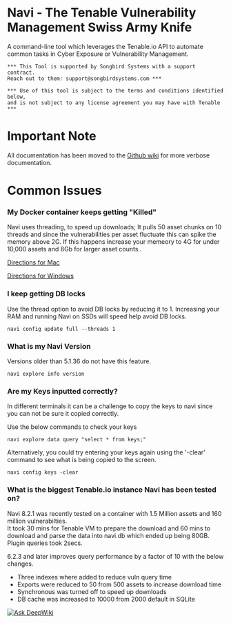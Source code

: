 # Navi - The Tenable Vulnerability Management Swiss Army Knife
A command-line tool which leverages the Tenable.io API to automate common tasks
in Cyber Exposure or Vulnerability Management.

    *** This Tool is supported by Songbird Systems with a support contract. 
    Reach out to them: support@songbirdsystems.com ***

    *** Use of this tool is subject to the terms and conditions identified below,
    and is not subject to any license agreement you may have with Tenable ***
# Important Note

All documentation has been moved to the [Github wiki](https://github.com/packetchaos/navi/wiki) for more verbose documentation.

# Common Issues

### My Docker container keeps getting "Killed"
Navi uses threading, to speed up downloads; It pulls 50 asset chunks on 10 threads and since the vulnerabilities per asset
fluctuate this can spike the memory above 2G.  If this happens increase your memeory to 4G for under 10,000 assets and 8Gb for larger asset counts..

[Directions for Mac](https://docs.docker.com/docker-for-mac/#memory)

[Directions for Windows](https://docs.docker.com/docker-for-windows/#advanced)
 
### I keep getting DB locks
Use the thread option to avoid DB locks by reducing it to 1. Increasing your RAM and running Navi on SSDs will speed help avoid DB locks.

    navi config update full --threads 1
 
### What is my Navi Version
Versions older than 5.1.36 do not have this feature.

    navi explore info version

### Are my Keys inputted correctly?
In different terminals it can be a challenge to copy the keys to navi since you can not be sure it copied correctly.  

Use the below commands to check your keys
    
    navi explore data query "select * from keys;"

Alternatively, you could try entering your keys again using the '-clear' command to see what is being copied to the screen.

    navi config keys -clear

### What is the biggest Tenable.io instance Navi has been tested on?
Navi 8.2.1 was recently tested on a container with 1.5 Million assets and 160 million vulnerabilties.  
It took 30 mins for Tenable VM to prepare the download and 60 mins to download and parse the data
 into navi.db which ended up being 80GB.  Plugin queries took 2secs.

 6.2.3 and later improves query performance by a factor of 10 with the below changes.
 * Three indexes where added to reduce vuln query time
 * Exports were reduced to 50 from 500 assets to increase download time
 * Synchronous was turned off to speed up downloads
 * DB cache was increased to 10000 from 2000 default in SQLite

[![Ask DeepWiki](https://deepwiki.com/badge.svg)](https://deepwiki.com/packetchaos/navi)
